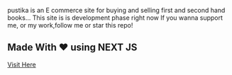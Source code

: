 pustika is an E commerce site for buying and selling first and second hand books...
This site is is development phase right now
If you wanna support me, or my work,follow me or star this repo!

## Made With ❤️ using NEXT JS

[Visit Here](https://pustika.vercel.app)

<!-- This dont jsut ficking host the changes in the e vercel products is a chhomment in  ehatbthe foucj dhevej erjr rdhd is ab comment file -->
